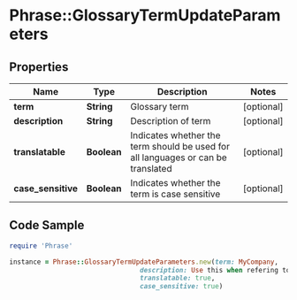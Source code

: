 # Phrase::GlossaryTermUpdateParameters

## Properties

Name | Type | Description | Notes
------------ | ------------- | ------------- | -------------
**term** | **String** | Glossary term | [optional] 
**description** | **String** | Description of term | [optional] 
**translatable** | **Boolean** | Indicates whether the term should be used for all languages or can be translated | [optional] 
**case_sensitive** | **Boolean** | Indicates whether the term is case sensitive | [optional] 

## Code Sample

```ruby
require 'Phrase'

instance = Phrase::GlossaryTermUpdateParameters.new(term: MyCompany,
                                 description: Use this when refering to our company,
                                 translatable: true,
                                 case_sensitive: true)
```



